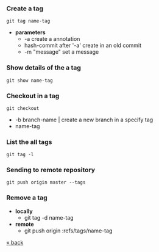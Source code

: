 
### Create a tag
	git tag name-tag
* **parameters**
	* -a create a annotation
	* hash-commit after '-a' create in an old commit
	* -m "message" set a message

### Show details of the a tag
	git show name-tag
	
### Checkout in a tag
	git checkout
* -b branch-name | create a new branch in a specify tag
* name-tag
	
### List the all tags
	git tag -l

### Sending to remote repository
	git push origin master --tags

### Remove a tag
* **locally**
	* git tag -d name-tag
* **remote**
	* git push origin :refs/tags/name-tag

[&laquo; back](https://github.com/MRCardoso/git-code/blob/master/topics/branch.md)
